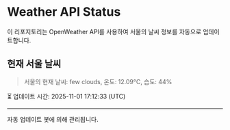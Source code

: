 
# Weather API Status

이 리포지토리는 OpenWeather API를 사용하여 서울의 날씨 정보를 자동으로 업데이트합니다.

## 현재 서울 날씨
> 서울의 현재 날씨: few clouds, 온도: 12.09°C, 습도: 44%

⏳ 업데이트 시간: 2025-11-01 17:12:33 (UTC)

---
자동 업데이트 봇에 의해 관리됩니다.
